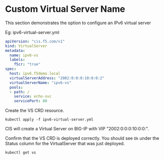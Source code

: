 # Custom Virtual Server Name

This section demonstrates the option to configure an IPv6 virtual server 

Eg: ipv6-virtual-server.yml
```yml
apiVersion: "cis.f5.com/v1"
kind: VirtualServer
metadata:
  name: ipv6-vs
  labels:
    f5cr: "true"
spec:
  host: ipv6.f5demo.local
  virtualServerAddress: "2002:0:0:0:10:0:0:2"
  virtualServerName: "ipv6-vs"
  pools:
  - path: /
    service: echo-svc
    servicePort: 80
```

Create the VS CRD resource. 
```
kubectl apply -f ipv6-virtual-server.yml
```
CIS will create a Virtual Server on BIG-IP with VIP "2002:0:0:0:10:0:0:".   


Confirm that the VS CRD is deployed correctly. You should see `Ok` under the Status column for the VirtualServer that was just deployed.
```
kubectl get vs 
```
